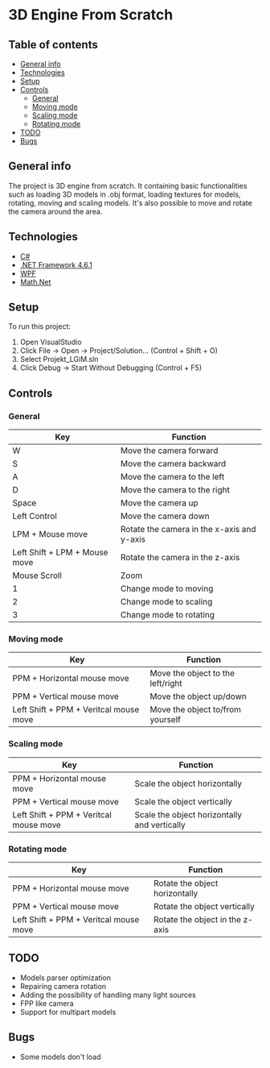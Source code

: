 # 3D Engine From Scratch

## Table of contents
* [General info](#general-info)
* [Technologies](#technologies)
* [Setup](#setup)
* [Controls](#controls)
  * [General](#general)
  * [Moving mode](#moving-mode)
  * [Scaling mode](#scaling-mode)
  * [Rotating mode](#rotating-mode)
 * [TODO](#todo)
 * [Bugs](#bugs)

## General info
The project is 3D engine from scratch. It containing basic functionalities such as loading 3D models in .obj format, loading textures for models, rotating, moving and scaling models. It's also possible to move and rotate the camera around the area.


## Technologies
* [C#](https://docs.microsoft.com/en-us/dotnet/csharp/language-reference/)
* [.NET Framework 4.6.1](https://www.microsoft.com/net)
* [WPF](https://docs.microsoft.com/en-us/dotnet/framework/wpf/index)
* [Math.Net](https://www.mathdotnet.com/)

## Setup
To run this project:
1. Open VisualStudio
1. Click File -> Open -> Project/Solution... (Control + Shift + O) 
1. Select Projekt_LGiM.sln
1. Click Debug -> Start Without Debugging (Control + F5)


## Controls


### General
| Key | Function |
|-----|----------|
| W   | Move the camera forward |
| S | Move the camera backward |
| A | Move the camera to the left |
| D | Move the camera to the right |
| Space | Move the camera up |
| Left Control | Move the camera down |
| LPM + Mouse move | Rotate the camera in the x-axis and y-axis |
| Left Shift + LPM + Mouse move | Rotate the camera in the z-axis |
| Mouse Scroll | Zoom |
| 1 | Change mode to moving |
| 2 | Change mode to scaling | 
| 3 | Change mode to rotating |

### Moving mode
| Key | Function |
|-----|----------|
| PPM + Horizontal mouse move | Move the object to the left/right |
| PPM + Vertical mouse move | Move the object up/down |
| Left Shift + PPM + Veritcal mouse move | Move the object to/from yourself |

### Scaling mode
| Key | Function |
|-----|----------|
| PPM + Horizontal mouse move | Scale the object horizontally  |
| PPM + Vertical mouse move | Scale the object vertically |
| Left Shift + PPM + Veritcal mouse move | Scale the object horizontally and vertically |

### Rotating mode
| Key | Function |
|-----|----------|
| PPM + Horizontal mouse move | Rotate the object horizontally  |
| PPM + Vertical mouse move | Rotate the object vertically |
| Left Shift + PPM + Veritcal mouse move | Rotate the object in the z-axis |


## TODO
* Models parser optimization
* Repairing camera rotation
* Adding the possibility of handling many light sources
* FPP like camera
* Support for multipart models

## Bugs
* Some models don't load
